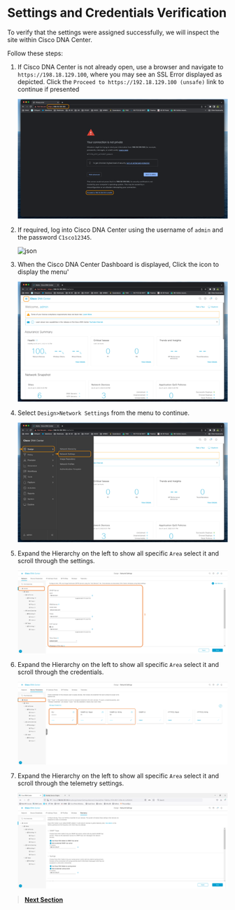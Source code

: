 # Settings and Credentials Verification

To verify that the settings were assigned successfully, we will inspect the site within Cisco DNA Center.

Follow these steps:

1. If Cisco DNA Center is not already open, use a browser and navigate to `https://198.18.129.100`, where you may see an SSL Error displayed as depicted. Click the `Proceed to https://192.18.129.100 (unsafe)` link to continue if presented

   ![json](./images/DNAC-SSLERROR.png?raw=true "Import JSON")

2. If required, log into Cisco DNA Center using the username of `admin` and the password `C1sco12345`.

   ![json](./images/DNAC-Login.png?raw=true "Import JSON")

3. When the Cisco DNA Center Dashboard is displayed, Click the  icon to display the menu'

   ![json](./images/DNAC-Menu.png?raw=true "Import JSON")

4. Select `Design>Network Settings` from the menu to continue.
   
   ![json](./images/DNAC-Menu-Settings.png?raw=true "Import JSON")

5. Expand the Hierarchy on the left to show all specific `Area` select it and scroll through the settings.

   ![json](./images/DNAC-Settings-Verify1.gif?raw=true "Import JSON")

5. Expand the Hierarchy on the left to show all specific `Area` select it and scroll through the credentials.

   ![json](./images/DNAC-Settings-Verify2.gif?raw=true "Import JSON")

5. Expand the Hierarchy on the left to show all specific `Area` select it and scroll through the telemetry settings.

   ![json](./images/DNAC-Settings-Verify3.png?raw=true "Import JSON")

> [**Next Section**](./dnac-2-settings/05-summary.md)
